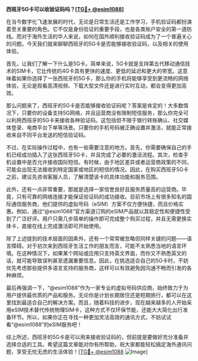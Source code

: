 **西班牙5G卡可以收验证码吗？[[TG💪+ @esim1088](https://t.me/s/esim1088)]**

在当今数字化飞速发展的时代，无论是日常生活还是工作学习，手机验证码都扮演着至关重要的角色。它不仅是身份验证的重要手段，也是各类账户安全的第一道防线。而对于海外生活的华人来说，如何在国外顺利接收验证码成为了一个普遍关心的问题。今天我们就来聊聊西班牙的5G卡是否能够接收验证码，以及相关的使用体验。

首先，让我们了解一下什么是5G卡。简单来说，5G卡就是支持第五代移动通信技术的SIM卡，它比传统的4G卡具有更快的速度、更低的延迟和更大的带宽。这意味着如果你选择了一张西班牙的5G卡，那么你的手机将能够享受到更流畅的网络体验，无论是观看高清视频、下载大型文件还是进行实时互动，都会变得更加高效。

那么问题来了，西班牙的5G卡是否能够接收验证码呢？答案是肯定的！大多数情况下，只要你的设备支持5G网络，并且运营商没有限制短信服务，那么你完全可以利用西班牙的5G卡来接收各种验证码。这包括但不限于银行转账确认、社交媒体登录、电商平台下单等场景。只要你的手机号码被正确设置并激活，就能正常接收来自不同平台发送的短信验证码。

不过，在实际操作过程中，也有一些需要注意的地方。首先，你需要确保自己的手机已经成功插入了这张西班牙5G卡，并且完成了必要的激活流程。其次，检查手机设置中是否允许接收国际短信。有时候，由于地区差异或者运营商政策的不同，可能会出现无法接收到特定国家或地区的短信的情况。因此，在购买西班牙5G卡之前，建议先咨询客服人员，了解清楚该卡的具体功能和服务范围。

此外，还有一点非常重要，那就是选择一家信誉良好且服务质量高的运营商。毕竟，只有可靠的网络连接才能保证验证码的成功接收。目前市场上有很多知名的国际通信服务商，他们提供的虚拟号码（eSIM）方案不仅方便快捷，而且价格实惠。例如，通过“@esim1088”官方渠道订购的eSIM产品就以其稳定性和便捷性受到了广泛好评。用户只需几步简单的操作即可完成整个购买过程，并且无需更换实体卡，直接在线上完成激活即可开始使用。

除了上述提到的技术层面的因素外，还有一个常常被忽略但同样关键的问题——语言障碍。对于初次来到西班牙生活工作的朋友而言，可能不太熟悉当地的语言环境。在这种情况下，如果某个网站或应用只支持英文界面，而你又不熟悉英文的话，就可能导致误判甚至遗漏重要信息。因此，在挑选适合自己的5G卡时，不妨优先考虑那些提供多语言支持的服务商，这样可以有效避免因沟通不畅而引发的各种麻烦。

最后再强调一下，“@esim1088”作为一家专业的虚拟号码供应商，始终致力于为用户提供最优质的产品和服务。无论你是计划长期居住还是短期旅行，都可以在这里找到最适合自己的解决方案。而且，随着科技的进步，现在越来越多的人开始采用eSIM技术替代传统物理SIM卡，这种方式不仅环保节能，还能大大简化出行准备环节。所以，如果你正在寻找一种更加灵活高效的通讯方式，不妨试试看“@esim1088”的eSIM服务吧！

综上所述，西班牙的5G卡是可以用来接收验证码的，但前提是要做好充分准备并选择合适的工具。希望这篇文章能对你有所帮助，祝大家都能轻松搞定海外通讯问题，享受无忧无虑的生活体验！[[TG💪+ @esim1088](https://t.me/s/esim1088) ![Image](https://i.postimg.cc/4NQfJmqS/Snipaste-2025-05-13-00-14-12.png)]
